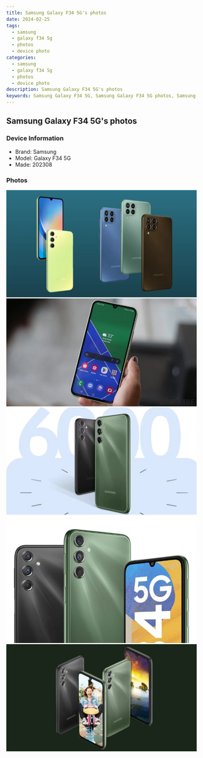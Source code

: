 ```yaml
---
title: Samsung Galaxy F34 5G's photos
date: 2024-02-25
tags: 
  - samsung
  - galaxy f34 5g
  - photos
  - device photo
categories: 
  - samsung
  - galaxy f34 5g
  - photos
  - device photo
description: Samsung Galaxy F34 5G's photos
keywords: Samsung Galaxy F34 5G, Samsung Galaxy F34 5G photos, Samsung Galaxy F34 5G device photo
---
```


## Samsung Galaxy F34 5G's photos

### Device Information

- Brand: Samsung
- Model: Galaxy F34 5G
- Made: 202308

### Photos

![/images/best-assets/devices/samsung/samsung-galaxy-f34-5g/1.jpg](/images/best-assets/devices/samsung/samsung-galaxy-f34-5g/1.jpg)
![/images/best-assets/devices/samsung/samsung-galaxy-f34-5g/2.jpg](/images/best-assets/devices/samsung/samsung-galaxy-f34-5g/2.jpg)
![/images/best-assets/devices/samsung/samsung-galaxy-f34-5g/3.jpg](/images/best-assets/devices/samsung/samsung-galaxy-f34-5g/3.jpg)
![/images/best-assets/devices/samsung/samsung-galaxy-f34-5g/4.jpg](/images/best-assets/devices/samsung/samsung-galaxy-f34-5g/4.jpg)
![/images/best-assets/devices/samsung/samsung-galaxy-f34-5g/5.jpg](/images/best-assets/devices/samsung/samsung-galaxy-f34-5g/5.jpg)
